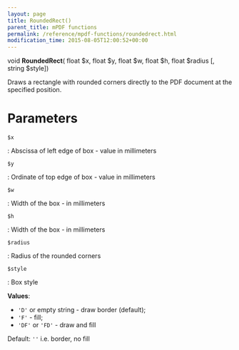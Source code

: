 ```yaml
---
layout: page
title: RoundedRect()
parent_title: mPDF functions
permalink: /reference/mpdf-functions/roundedrect.html
modification_time: 2015-08-05T12:00:52+00:00
---
```


void **RoundedRect**(
float $x, float $y, 
float $w, float $h, 
float $radius
[, string $style])

Draws a rectangle with rounded corners directly to the PDF document at the specified position.

# Parameters

`$x`

: Abscissa of left edge of box - value in millimeters

`$y`

: Ordinate of top edge of box - value in millimeters

`$w`

: Width of the box - in millimeters

`$h`

: Width of the box - in millimeters

`$radius`

: Radius of the rounded corners

`$style`

: Box style

  **Values**: 
  * `'D'` or empty string - draw border (default); 
  * `'F'` - fill; 
  * `'DF'` or `'FD'` - draw and fill

  Default: `''` i.e. border, no fill

